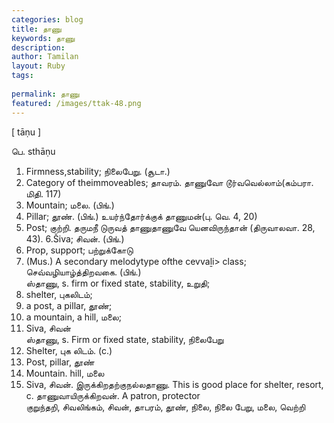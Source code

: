```yaml
---
categories: blog
title: தாணு
keywords: தாணு
description: 
author: Tamilan
layout: Ruby
tags: 
 
permalink: தாணு
featured: /images/ttak-48.png
---
```

  
[ tāṇu ]  
  
பெ. sthāṇu  
1. Firmness,stability; நிலைபேறு. (சூடா.)  
2. Category of theimmoveables; தாவரம். தாணுவோ டூர்வவெல்லாம்(கம்பரா. மிதி. 117)  
3. Mountain; மலை. (பிங்.)  
4. Pillar; தூண். (பிங்.) உயர்ந்தோர்க்குக் தாணுமன்(பு. வெ. 4, 20)  
5. Post; குற்றி. தருமநீ டுருவத் தாணுதாணுவே யெனவிருந்தான் (திருவாலவா. 28, 43). 6.Šiva; சிவன். (பிங்.)  
7. Prop, support; பற்றுக்கோடு  
8. (Mus.) A secondary melodytype ofthe cevvaḻi> class; செவ்வழியாழ்த்திறவகை. (பிங்.)  
ஸ்தாணு, s. firm or fixed state, stability, உறுதி;  
2. shelter, புகலிடம்;  
3. a post, a pillar, தூண்;  
4. a mountain, a hill, மலை;  
5. Siva, சிவன்  
ஸ்தாணு, s. Firm or fixed state, stability, நிலைபேறு  
2. Shelter, புக லிடம். (c.)  
3. Post, pillar, தூண்  
4. Mountain. hill, மலை  
5. Siva, சிவன். இருக்கிறதற்குநல்லதாணு. This is good place for shelter, resort, c. தாணுவாயிருக்கிறவன். A patron, protector  
குறுந்தறி, சிவலிங்கம், சிவன், தாபரம், தூண், நிலை, நிலை பேறு, மலை, வெற்றி